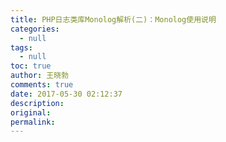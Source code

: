 ```yaml
---
title: PHP日志类库Monolog解析(二)：Monolog使用说明
categories:
  - null
tags:
  - null
toc: true
author: 王晓勃
comments: true
date: 2017-05-30 02:12:37
description:
original:
permalink:
---
```


<!-- more -->
